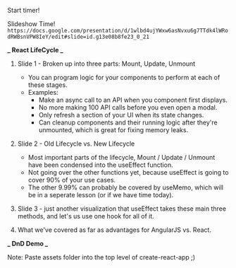 Start timer!

Slideshow Time!
`https://docs.google.com/presentation/d/1wlbd4ujYWxw6asNvxu6g7TTdk4lWRodRWBsnVPW8IeY/edit#slide=id.g13e08b8fe23_0_21`

**_ React LifeCycle _**

1. Slide 1 - Broken up into three parts: Mount, Update, Unmount

   - You can program logic for your components to perform at
     each of these stages.
   - Examples:
     - Make an async call to an API when you component first displays.
     - No more making 100 API calls before you even open a modal.
     - Only refresh a section of your UI when its state changes.
     - Can cleanup components and their running logic after they're unmounted, which is great for fixing memory leaks.

2. Slide 2 - Old Lifecycle vs. New Lifecycle

   - Most important parts of the lifecycle, Mount / Update / Unmount have been condensed into the useEffect function.
   - Not going over the other functions yet, because useEffect is going to cover 90% of your use cases.
   - The other 9.99% can probably be covered by useMemo, which will be in a seperate lesson (or if we have time today).

3. Slide 3 - just another visualization that useEffect takes these main three
   methods, and let's us use one hook for all of it.

4. What we've covered as far as advantages for AngularJS vs. React.

**_ DnD Demo _**

Note: Paste assets folder into the top level of create-react-app ;)
